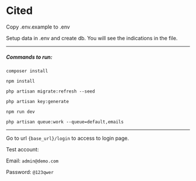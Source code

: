 # **Cited**

Copy .env.example to .env

Setup data in .env and create db. You will see the indications in the file.

___

##### _Commands to run:_

`composer install`

`npm install`

`php artisan migrate:refresh --seed`

`php artisan key:generate`

`npm run dev`

`php artisan queue:work --queue=default,emails`

___


Go to url `{base_url}/login` to access to login page.

Test account:

Email: `admin@demo.com`

Password: `@123qwer`

